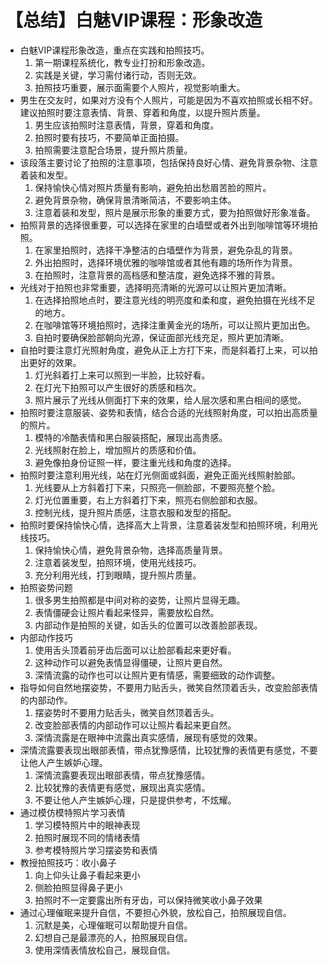 # 【总结】白魅VIP课程：形象改造

-   白魅VIP课程形象改造，重点在实践和拍照技巧。
    1.  第一期课程系统化，教专业打扮和形象改造。
    2.  实践是关键，学习需付诸行动，否则无效。
    3.  拍照技巧重要，展示面需要个人照片，视觉影响重大。
-   男生在交友时，如果对方没有个人照片，可能是因为不喜欢拍照或长相不好。建议拍照时要注意表情、背景、穿着和角度，以提升照片质量。
    1.  男生应该拍照时注意表情，背景，穿着和角度。
    2.  拍照时要有技巧，不要简单正面拍摄。
    3.  拍照需要注意配合场景，提升照片质量。
-   该段落主要讨论了拍照的注意事项，包括保持良好心情、避免背景杂物、注意着装和发型。
    1.  保持愉快心情对照片质量有影响，避免拍出愁眉苦脸的照片。
    2.  避免背景杂物，确保背景清晰简洁，不要影响主体。
    3.  注意着装和发型，照片是展示形象的重要方式，要为拍照做好形象准备。
-   拍照背景的选择很重要，可以选择在家里的白墙壁或者外出到咖啡馆等环境拍照。
    1.  在家里拍照时，选择干净整洁的白墙壁作为背景，避免杂乱的背景。
    2.  外出拍照时，选择环境优雅的咖啡馆或者其他有趣的场所作为背景。
    3.  在拍照时，注意背景的高档感和整洁度，避免选择不雅的背景。
-   光线对于拍照也非常重要，选择明亮清晰的光源可以让照片更加清晰。
    1.  在选择拍照地点时，要注意光线的明亮度和柔和度，避免拍摄在光线不足的地方。
    2.  在咖啡馆等环境拍照时，选择注重黄金光的场所，可以让照片更加出色。
    3.  自拍时要确保脸部朝向光源，保证面部光线充足，照片更加清晰。
-   自拍时要注意灯光照射角度，避免从正上方打下来，而是斜着打上来，可以拍出更好的效果。
    1.  灯光斜着打上来可以照到一半脸，比较好看。
    2.  在灯光下拍照可以产生很好的质感和档次。
    3.  照片展示了光线从侧面打下来的效果，给人层次感和黑白相间的感觉。
-   拍照时要注意服装、姿势和表情，结合合适的光线照射角度，可以拍出高质量的照片。
    1.  模特的冷酷表情和黑白服装搭配，展现出高贵感。
    2.  光线照射在脸上，增加照片的质感和价值。
    3.  避免像拍身份证照一样，要注重光线和角度的选择。
-   拍照时要注意利用光线，站在灯光侧面或斜面，避免正面光线照射脸部。
    1.  光线要从上方斜着打下来，只照亮一侧脸部，不要照亮整个脸。
    2.  灯光位置重要，右上方斜着打下来，照亮右侧脸部和衣服。
    3.  控制光线，提升照片质感，注意衣服和发型的搭配。
-   拍照时要保持愉快心情，选择高大上背景，注意着装发型和拍照环境，利用光线技巧。
    1.  保持愉快心情，避免背景杂物，选择高质量背景。
    2.  注意着装发型，拍照环境，使用光线技巧。
    3.  充分利用光线，打到眼睛，提升照片质量。
-   拍照姿势问题
    1.  很多男生拍照都是中间对称的姿势，让照片显得无趣。
    2.  表情僵硬会让照片看起来怪异，需要放松自然。
    3.  内部动作是拍照的关键，如舌头的位置可以改善脸部表现。
-   内部动作技巧
    1.  使用舌头顶着前牙齿后面可以让脸部看起来更好看。
    2.  这种动作可以避免表情显得僵硬，让照片更自然。
    3.  深情流露的动作也可以让照片更有情感，需要细致的动作调整。
-   指导如何自然地摆姿势，不要用力贴舌头，微笑自然顶着舌头，改变脸部表情的内部动作。
    1.  摆姿势时不要用力贴舌头，微笑自然顶着舌头。
    2.  改变脸部表情的内部动作可以让照片看起来更自然。
    3.  深情流露是在眼神中流露出真实感情，展现有感觉的效果。
-   深情流露要表现出眼部表情，带点犹豫感情，比较犹豫的表情更有感觉，不要让他人产生嫉妒心理。
    1.  深情流露要表现出眼部表情，带点犹豫感情。
    2.  比较犹豫的表情更有感觉，展现出真实感情。
    3.  不要让他人产生嫉妒心理，只是提供参考，不炫耀。
-   通过模仿模特照片学习表情
    1.  学习模特照片中的眼神表现
    2.  拍照时展现不同的情绪表情
    3.  参考模特照片学习摆姿势和表情
-   教授拍照技巧：收小鼻子
    1.  向上仰头让鼻子看起来更小
    2.  侧脸拍照显得鼻子更小
    3.  拍照时不一定要露出所有牙齿，可以保持微笑收小鼻子效果
-   通过心理催眠来提升自信，不要担心外貌，放松自己，拍照展现自信。
    1.  沉默是美，心理催眠可以帮助提升自信。
    2.  幻想自己是最漂亮的人，拍照展现自信。
    3.  使用深情表情放松自己，展现自信。
